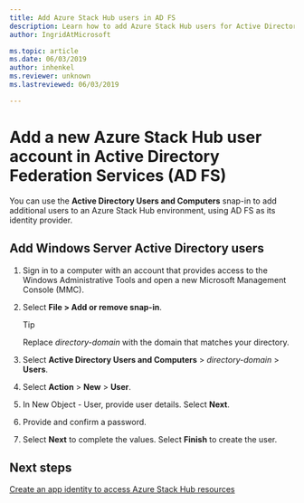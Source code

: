```yaml
---
title: Add Azure Stack Hub users in AD FS
description: Learn how to add Azure Stack Hub users for Active Directory Federation Services (AD FS) deployments.
author: IngridAtMicrosoft

ms.topic: article
ms.date: 06/03/2019
author: inhenkel
ms.reviewer: unknown
ms.lastreviewed: 06/03/2019

---
```

# Add a new Azure Stack Hub user account in Active Directory Federation Services (AD FS)

You can use the **Active Directory Users and Computers** snap-in to add additional users to an Azure Stack Hub environment, using AD FS as its identity provider.

## Add Windows Server Active Directory users

1. Sign in to a computer with an account that provides access to the Windows Administrative Tools and open a new Microsoft Management Console (MMC).
2. Select **File > Add or remove snap-in**.

   > [!TIP]
   > Replace *directory-domain* with the domain that matches your directory. 

3. Select **Active Directory Users and Computers** > *directory-domain* > **Users**.
4. Select **Action** > **New** > **User**.
5. In New Object - User, provide user details. Select **Next**.
6. Provide and confirm a password.
7. Select **Next** to complete the values. Select **Finish** to create the user.


## Next steps

[Create an app identity to access Azure Stack Hub resources](azure-stack-create-service-principals.md)